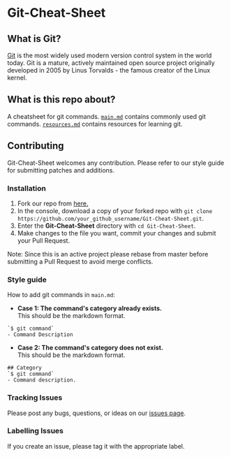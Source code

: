 <!--                     File Style Guide

- One sentence per line: Since Markdown doesn't mind newlines,
- splitting the paragraph into one sentence per line improves 
- readability of raw file while generating the same output

- use grip - https://github.com/joeyespo/grip
- to preview your changes before you submit

- You can find the Markdown cheat sheet here
- https://guides.github.com/features/mastering-markdown/
-->

# Git-Cheat-Sheet

## What is Git?

[Git](https://github.com/git/git) is the most widely used modern version control system in the world today.
Git is a mature, actively maintained open source project originally developed in 2005 by Linus Torvalds -
the famous creator of the Linux kernel.

## What is this repo about?

A cheatsheet for git commands. 
[`main.md`](./main.md) contains commonly used git commands. 
[`resources.md`](./resources.md) contains resources for learning git. 

## Contributing

Git-Cheat-Sheet welcomes any contribution. Please refer to our style guide for submitting patches and additions.

### Installation
1. Fork our repo from [here.](https://github.com/aSquare14/Git-Cheat-Sheet)
2. In the console, download a copy of your forked repo with `git clone https://github.com/your_github_username/Git-Cheat-Sheet.git`.
3. Enter the **Git-Cheat-Sheet** directory with `cd Git-Cheat-Sheet`.
4. Make changes to the file you want, commit your changes and submit your Pull Request.

Note: Since this is an active project please rebase from master before submitting a Pull Request to avoid merge conflicts.  

### Style guide
How to add git commands in `main.md`:
 
* **Case 1: The command's category already exists.**  
This should be the markdown format.
```
`$ git command`
- Command Description
```
* **Case 2: The command's category does not exist.**  
This should be the markdown format.
```
## Category
`$ git command`
- Command description.
```

### Tracking Issues

Please post any bugs, questions, or ideas on our
[issues page](https://github.com/aSquare14/Git-Cheat-Sheet/issues). 

### Labelling Issues

If you create an issue, please tag it with the appropriate label. 